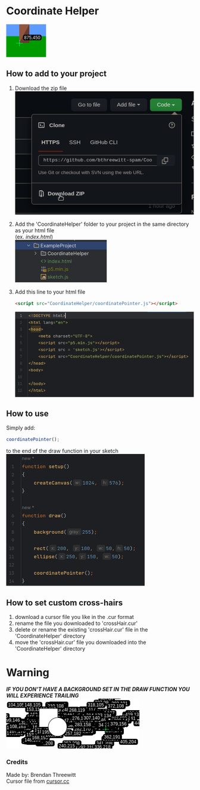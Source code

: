 # Coordinate Helper
![](.readmePics/2.png)

## How to add to your project
1) Download the zip file
   ![](.readmePics/6.png)
2) Add the 'CoordinateHelper' folder to your project in the same directory as your html file  
   (ex. *index.html*)  
   ![](.readmePics/1.png)  

   
3) Add this line to your html file

   ```html 
   <script src="CoordinateHelper/coordinatePointer.js"></script>
   ```
   ![](.readmePics/3.png)

## How to use
Simply add:
```js
coordinatePointer();
```
to the end of the draw function in your sketch  
![](.readmePics/4.png)  

## How to set custom cross-hairs
1) download a cursor file you like in the .cur format
2) rename the file you downloaded to 'crossHair.cur'
3) delete or rename the existing 'crossHair.cur' file in the 'CoordinateHelper' directory
4) move the 'crossHair.cur' file you downloaded into the 'CoordinateHelper' directory
# Warning
***IF YOU DON'T HAVE A BACKGROUND SET IN THE DRAW FUNCTION YOU WILL EXPERIENCE TRAILING***  
![](.readmePics/5.png)  

### Credits
Made by: Brendan Threewitt  
Cursor file from [cursor.cc](https://www.cursor.cc/?action=icon&file_id=169484)